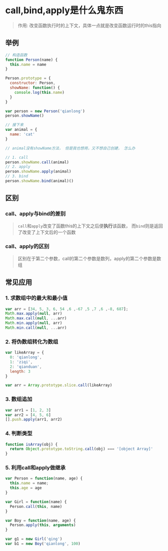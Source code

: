 # call,bind,apply是什么鬼东西

> 作用: 改变函数执行时的上下文，具体一点就是改变函数运行时的this指向

## 举例

```js
// 构造函数
function Person(name) {
  this.name = name
}

Person.prototype = {
  constructor: Person,
  showName: function() {
    console.log(this.name)
  }
}

var person = new Person('qianlong')
person.showName()

// 接下来
var animal = {
  name: 'cat'
}

// animal没有showName方法， 但是我也想用，又不想自己创建， 怎么办

// 1. call
person.showName.call(animal)
// 2. apply
person.showName.apply(animal)
// 3. bind
person.showName.bind(animal)()
```

## 区别

### call、apply与bind的差别

> `call`和`apply`改变了函数this的上下文之后便**执行**该函数， 而`bind`则是返回了改变了上下文后的一个函数

### call、apply的区别

> 区别在于第二个参数，call的第二个参数是数列，apply的第二个参数是数组

## 常见应用

### 1. 求数组中的最大和最小值

```js
var arr = [34, 5, 3, 6, 54 ,6 ,-67 ,5 ,7 ,6 ,-8, 687];
Math.max.apply(null, arr)
Math.max.call(null, ...arr)
Math.min.apply(null, arr)
Math.min.call(null, ...arr)
```

### 2. 将伪数组转化为数组

```js
var likeArray = {
  0: 'qianlong',
  1: 'ziqi',
  2: 'qianduan',
  length: 3
}

var arr = Array.prototype.slice.call(likeArray)
```

### 3. 数组追加

```js
var arr1 = [1, 2, 3]
var arr2 = [4, 5, 6]
[].push.apply(arr1, arr2)
```

### 4. 判断类型

```js
function isArray(obj) {
  return Object.prototype.toString.call(obj) === '[object Array]'
}
```

### 5. 利用call和apply做继承

```js
var Person = function(name, age) {
  this.name = name;
  this.age = age
}

var Girl = function(name) {
  Person.call(this, name)
}

var Boy = function(name, age) {
  Person.apply(this, arguments)
}

var g1 = new Girl('qing')
var b1 = new Boy('qianlong', 100)
```

